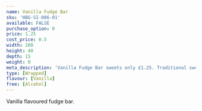 ```yaml
---
name: Vanilla Fudge Bar
sku: 'HBG-SI-086-01'
available: FALSE
purchase_option: 0
price: 1.25
cost_price: 0.5
width: 200
height: 40
depth: 15
weight: 0
meta_description: 'Vanilla Fudge Bar sweets only £1.25. Traditional sweets and more at Humbugs Confectionery Store. Specialists in satisfying your sweet tooth!'
type: [Wrapped]
flavour: [Vanilla]
free: [Alcohol]
---
```

Vanilla flavoured fudge bar.